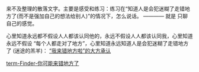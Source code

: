 
来不及整理的散落文字。主要是感受和练习：练习在“知道人是会犯迷糊了走错地方了(而不是强加自己的想法给别人)”的情况下，怎么说话。 ———— 就是 只聊自己的感觉。

心里知道永远都不假设人人都该认同他的，永远不假设人人都该认同我，心里知道永远不假设 “每个人都走对了地方”，心里知道永远知道人是会犯迷糊了走错地方了 (迷途的羔羊)：
[“我来错地方啦”的大方承认](https://github.com/7900ms/000nottheater_deserted_systemlibrary/blob/master/supplementary/term-Finder.md)

[term-Finder-你可能来错地方了](https://github.com/7900ms/000nottheater_deserted_systemlibrary/blob/master/supplementary/term-Finder-你可能来错地方了.md)
